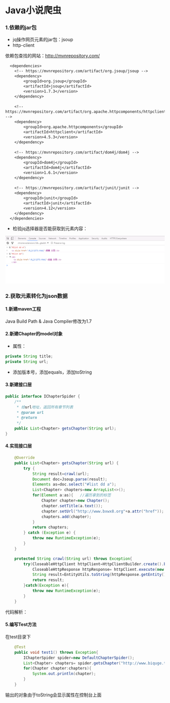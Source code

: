 # Java小说爬虫

### 1.依赖的jar包  

- jq操作网页元素的jar包：jsoup   
- http-client

依赖包查找的网站：http://mvnrepository.com/

```
  <dependencies>
	<!-- https://mvnrepository.com/artifact/org.jsoup/jsoup -->
	<dependency>
	    <groupId>org.jsoup</groupId>
	    <artifactId>jsoup</artifactId>
	    <version>1.7.3</version>
	</dependency>
	
	<!-- https://mvnrepository.com/artifact/org.apache.httpcomponents/httpclient -->
	<dependency>
	    <groupId>org.apache.httpcomponents</groupId>
	    <artifactId>httpclient</artifactId>
	    <version>4.5.3</version>
	</dependency>
	
	<!-- https://mvnrepository.com/artifact/dom4j/dom4j -->
	<dependency>
	    <groupId>dom4j</groupId>
	    <artifactId>dom4j</artifactId>
	    <version>1.6.1</version>
	</dependency>
	
	<!-- https://mvnrepository.com/artifact/junit/junit -->
	<dependency>
	    <groupId>junit</groupId>
	    <artifactId>junit</artifactId>
	    <version>4.12</version>
	</dependency>
  </dependencies>
```

- 检验jq选择器是否能获取到元素内容：  

![](../img/p02.png)

###    2.获取元素转化为json数据  

#### 1.新建maven工程    

Java Build Path & Java Compiler修改为1.7  

#### 2.新建Chapter的model对象   

- 属性：

```java
private String title;
private String url;
```
- 添加版本号，添加equals，添加toString

#### 3.新建接口层  

```java
public interface IChapterSpider {
	/**
	 * 给url地址，返回所有章节列表
	 * @param url
	 * @return
	 */
	public List<Chapter> getsChapter(String url);
}
```

#### 4.实现接口层   

```java
	@Override
	public List<Chapter> getsChapter(String url) {
		try {
			String result=crawl(url);
			Document doc=Jsoup.parse(result);
			Elements as=doc.select("#list dd a");
			List<Chapter> chapters=new ArrayList<>();
			for(Element a:as){   //遍历拿到的标签
				Chapter chapter=new Chapter();
				chapter.setTitle(a.text());
				chapter.setUrl("http://www.bxwx8.org"+a.attr("href"));
				chapters.add(chapter);
			}
			return chapters;
		} catch (Exception e) {
			throw new RuntimeException(e);
		}
	}
```

```java
	protected String crawl(String url) throws Exception{
		try(CloseableHttpClient httpClient=HttpClientBuilder.create().build();
			CloseableHttpResponse httpResponse= httpClient.execute(new HttpGet(url))){  //放进try里可以自动释放资源
			String result=EntityUtils.toString(httpResponse.getEntity());   //返回抓取的结果
			return result;
		}catch(Exception e){
			throw new RuntimeException(e);
		}
	}
```

代码解析：



#### 5.编写Test方法    

在test目录下   

```java
	@Test
	public void test1() throws Exception{
		IChapterSpider spider=new DefaultChapterSpider();
		List<Chapter> chapters= spider.getsChapter("http://www.biquge.tw/0_5/");
		for(Chapter chapter:chapters){
			System.out.println(chapter);
		}
	}
```

输出的对象由于toString会显示属性在控制台上面   



